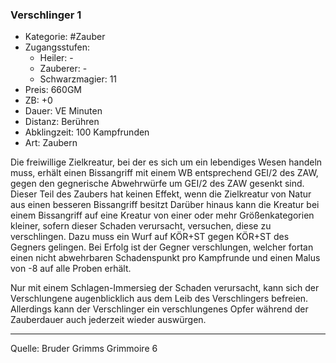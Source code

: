 ### Verschlinger 1

- Kategorie: #Zauber
- Zugangsstufen:
  - Heiler: -
  - Zauberer: -
  - Schwarzmagier: 11
- Preis: 660GM
- ZB: +0
- Dauer: VE Minuten
- Distanz: Berühren
- Abklingzeit: 100 Kampfrunden
- Art: Zaubern

Die freiwillige Zielkreatur, bei der es sich um ein lebendiges Wesen handeln muss, erhält einen Bissangriff mit einem WB entsprechend GEI/2 des ZAW, gegen den gegnerische Abwehrwürfe um GEI/2 des ZAW gesenkt sind. Dieser Teil des Zaubers hat keinen Effekt, wenn die Zielkreatur von Natur aus einen besseren Bissangriff besitzt Darüber hinaus kann die Kreatur bei einem Bissangriff auf eine Kreatur von einer oder mehr Größenkategorien kleiner, sofern dieser Schaden verursacht, versuchen, diese zu verschlingen. Dazu muss ein Wurf auf KÖR+ST gegen KÖR+ST des Gegners gelingen. Bei Erfolg ist der Gegner verschlungen, welcher fortan einen nicht abwehrbaren Schadenspunkt pro Kampfrunde und einen Malus von -8 auf alle Proben erhält.

Nur mit einem Schlagen-Immersieg der Schaden verursacht, kann sich der Verschlungene augenblicklich aus dem Leib des Verschlingers befreien. Allerdings kann der Verschlinger ein verschlungenes Opfer während der Zauberdauer auch jederzeit wieder auswürgen.

---

Quelle: Bruder Grimms Grimmoire 6
